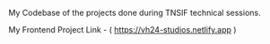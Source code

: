 My Codebase of the projects done during TNSIF technical sessions.

My Frontend Project Link - ( https://vh24-studios.netlify.app )
